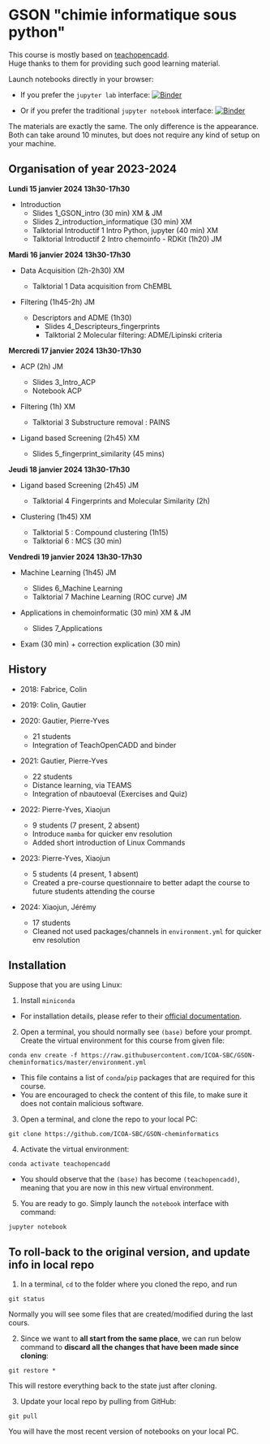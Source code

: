 GSON "chimie informatique sous python"
========================================

This course is mostly based on [teachopencadd](https://github.com/volkamerlab/teachopencadd).  
Huge thanks to them for providing such good learning material.

Launch notebooks directly in your browser:  

- If you prefer the `jupyter lab` interface: [![Binder](https://mybinder.org/badge_logo.svg)](https://mybinder.org/v2/gh/ICOA-SBC/GSON-cheminformatics/HEAD)

- Or if you prefer the traditional `jupyter notebook` interface: [![Binder](https://mybinder.org/badge_logo.svg)](https://mybinder.org/v2/gh/ICOA-SBC/GSON-cheminformatics/HEAD?urlpath=/tree/)

The materials are exactly the same. The only difference is the appearance.  
Both can take around 10 minutes, but does not require any kind of setup on your machine.

## Organisation of year 2023-2024

**Lundi 15 janvier 2024 13h30-17h30**

- Introduction
  - Slides 1_GSON_intro (30 min) XM & JM
  - Slides 2_introduction_informatique (30 min) XM
  - Talktorial Introductif 1 Intro Python, jupyter (40 min) XM
  - Talktorial Introductif 2 Intro chemoinfo - RDKit (1h20) JM

**Mardi 16 janvier 2024 13h30-17h30**

- Data Acquisition (2h-2h30) XM
  - Talktorial 1 Data acquisition from ChEMBL

- Filtering (1h45-2h) JM
  - Descriptors and ADME (1h30)
    - Slides 4_Descripteurs_fingerprints
    - Talktorial 2 Molecular filtering: ADME/Lipinski criteria

**Mercredi 17 janvier 2024 13h30-17h30**

- ACP (2h) JM
  - Slides 3_Intro_ACP
  - Notebook ACP

- Filtering (1h) XM
  - Talktorial 3 Substructure removal : PAINS

- Ligand based Screening (2h45) XM
  - Slides 5_fingerprint_similarity (45 mins)

**Jeudi 18 janvier 2024 13h30-17h30**

- Ligand based Screening (2h45) JM
  - Talktorial 4 Fingerprints and Molecular Similarity (2h)

- Clustering (1h45) XM
  - Talktorial 5 : Compound clustering (1h15)
  - Talktorial 6 : MCS (30 min)

**Vendredi 19 janvier 2024 13h30-17h30**

- Machine Learning (1h45) JM
  - Slides 6_Machine Learning
  - Talktorial 7 Machine Learning (ROC curve) JM

- Applications in chemoinformatic  (30 min) XM & JM
  - Slides 7_Applications

- Exam (30 min) + correction explication (30 min)

## History

- 2018: Fabrice, Colin

- 2019: Colin, Gautier

- 2020: Gautier, Pierre-Yves
    - 21 students
    - Integration of TeachOpenCADD and binder

- 2021: Gautier, Pierre-Yves
    - 22 students
    - Distance learning, via TEAMS
    - Integration of nbautoeval (Exercises and Quiz)

- 2022: Pierre-Yves, Xiaojun
    - 9 students (7 present, 2 absent)
    - Introduce ```mamba``` for quicker env resolution
    - Added short introduction of Linux Commands

- 2023: Pierre-Yves, Xiaojun
    - 5 students (4 present, 1 absent)
    - Created a pre-course questionnaire to better adapt the course to future students attending the course

- 2024: Xiaojun, Jérémy
    - 17 students
    - Cleaned not used packages/channels in `environment.yml` for quicker env resolution

## Installation

Suppose that you are using Linux:

1. Install `miniconda`

- For installation details, please refer to their [official documentation](https://docs.conda.io/en/latest/miniconda.html).

2. Open a terminal, you should normally see `(base)` before your prompt. Create the virtual environment for this course from given file: 
```
conda env create -f https://raw.githubusercontent.com/ICOA-SBC/GSON-cheminformatics/master/environment.yml
```
- This file contains a list of `conda`/`pip` packages that are required for this course.  
- You are encouraged to check the content of this file, to make sure it does not contain malicious software.

3. Open a terminal, and clone the repo to your local PC:
```
git clone https://github.com/ICOA-SBC/GSON-cheminformatics
```

4. Activate the virtual environment:

```
conda activate teachopencadd
```
- You should observe that the `(base)` has become `(teachopencadd)`, meaning that you are now in this new virtual environment.

5. You are ready to go. Simply launch the `notebook` interface with command:
```
jupyter notebook
```

## To roll-back to the original version, and update info in local repo
1. In a terminal, `cd` to the folder where you cloned the repo, and run
```
git status
```
Normally you will see some files that are created/modified during the last cours.

2. Since we want to **all start from the same place**, we can run below command to **discard all the changes that have been made since cloning**:
```
git restore *
```
This will restore everything back to the state just after cloning.

3. Update your local repo by pulling from GitHub:
```
git pull
```
You will have the most recent version of notebooks on your local PC.  